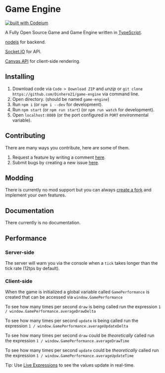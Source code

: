 # Game Engine

[![built with Codeium](https://codeium.com/badges/main)](https://codeium.com)

A Fully Open Source Game and Game Engine written in [TypeScript](https://typescriptlang.org/).

[nodejs](https://nodejs.org/) for backend.

[Socket.IO](https://socket.io/) for API.

[Canvas API](https://developer.mozilla.org/en-US/docs/Web/API/Canvas_API) for client-side rendering.

## Installing

1. Download code via `Code > Download ZIP` and *unzip* or `git clone https://github.com/Dinhero21/game-engine` via command line.
2. Open directory. (should be named `game-engine`)
3. Run `npm i` (or `npm i --dev` for development).
4. Run `npm start` (or `npm run start`) (or `npm run watch` for development).
5. Open `localhost:8080` (or the port configured in `PORT` environmental variable).

## Contributing

There are many ways you contribute, here are some of them.

1. Request a feature by writing a comment [here](https://github.com/Dinhero21/game-engine/issues/1).
2. Submit bugs by creating a new issue [here](https://github.com/Dinhero21/game-engine/issues/).

## Modding

There is currently no mod support but you can always [create a fork](https://github.com/Dinhero21/game-engine/fork) and implement your own features.

## Documentation

There currently is no documentation.

## Performance

### Server-side

The server will warn you via the console when a `tick` takes longer than the tick rate (12tps by default).

### Client-side

When the game is initialized a global variable called `GamePerformance` is created that can be accessed via `window.GamePerformance`

To see how many times per second `draw` is being called run the expression `1 / window.GamePerformance.averageDrawDelta`

To see how many times per second `update` is being called run the expression `1 / window.GamePerformance.averageUpdateDelta`

To see how many times per second `draw` could be *theoretically* called run the expression `1 / window.GamePerformance.averageDrawTime`

To see how many times per second `update` could be *theoretically* called run the expression `1 / window.GamePerformance.averageUpdateTime`

Tip: Use [Live Expressions](https://developer.chrome.com/docs/devtools/console/live-expressions/) to see the values update in real-time.
